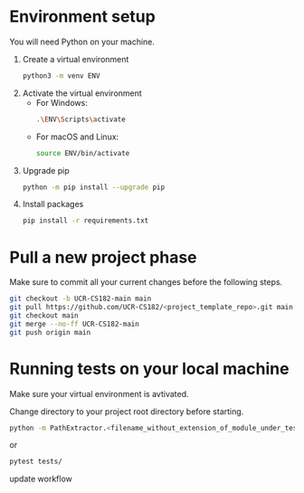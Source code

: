 # Environment setup
You will need Python on your machine.

1. Create a virtual environment
    ```bash
    python3 -m venv ENV
    ```
2. Activate the virtual environment
    - For Windows:
      ```bash
      .\ENV\Scripts\activate
      ```
    - For macOS and Linux:
      ```bash
      source ENV/bin/activate
      ```
3. Upgrade pip
    ```bash
    python -m pip install --upgrade pip
    ```
3. Install packages
    ```bash
    pip install -r requirements.txt
    ```

# Pull a new project phase
Make sure to commit all your current changes before the following steps.
```bash
git checkout -b UCR-CS182-main main
git pull https://github.com/UCR-CS182/<project_template_repo>.git main
git checkout main
git merge --no-ff UCR-CS182-main
git push origin main
```

# Running tests on your local machine
Make sure your virtual environment is avtivated.

Change directory to your project root directory before starting.

```bash
python -m PathExtractor.<filename_without_extension_of_module_under_test>
```
or
```bash
pytest tests/
```

update workflow
